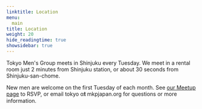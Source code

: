 ```yaml
---
linktitle: Location
menu:
  main
title: Location
weight: 20
hide_readingtime: true
showsidebar: true
---
```


Tokyo Men's Group meets in Shinjuku every Tuesday.
We meet in a rental room just 2 minutes from Shinjuku station, or about 30 seconds from Shinjuku-san-chome.

New men are welcome on the first Tuesday of each month.  See [our Meetup page](https://www.meetup.com/ManKind-Project-Tokyo/) to RSVP, or email tokyo α𝐭 mkpjapan.org for questions or more information.

